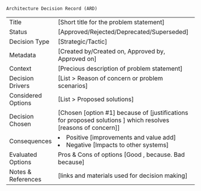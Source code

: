 `` Architecture Decision Record (ARD) ``

|||
|---|---|
|Title| [Short title for the problem statement]|
|Status|[Approved/Rejected/Deprecated/Superseded]|
|Decision Type| [Strategic/Tactic]|
|Metadata| [Created by/Created on, Approved by, Approved on]|
|Context| [Precious description of problem statement]|
|Decision Drivers| [List > Reason of concern or problem scenarios]|
|Considered Options|[List > Proposed solutions]|
|Decision Chosen| [Chosen [option #1] because of [justifications for proposed solutions ] which resolves [reasons of concern]]|
|Consequences| <li> Positive   [improvements and value add] </li><li> Negative [Impacts to other systems]</li>
|Evaluated Options| Pros & Cons of options [Good , because.  Bad because] |
|Notes & References| [links and materials used for decision making]|
